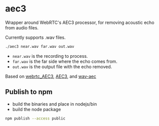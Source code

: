 # aec3

Wrapper around WebRTC's AEC3 processor, for removing acoustic echo from audio files. 

Currently supports .wav files. 

```bash
./aec3 near.wav far.wav out.wav
```

- `near.wav` is the recording to process.
- `far.wav` is the far side where the echo comes from.
- `out.wav` is the output file with the echo removed.

Based on [webrtc_AEC3](https://github.com/xishaoheng/webrtc_AEC3), [AEC3](https://github.com/ewan-xu/AEC3), and [wav-aec](https://github.com/lschilli/wav-aec)

## Publish to npm

- build the binaries and place in nodejs/bin
- build the node package
 
```bash
npm publish --access public
```